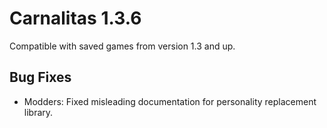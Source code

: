 # Carnalitas 1.3.6

Compatible with saved games from version 1.3 and up.

## Bug Fixes

* Modders: Fixed misleading documentation for personality replacement library.